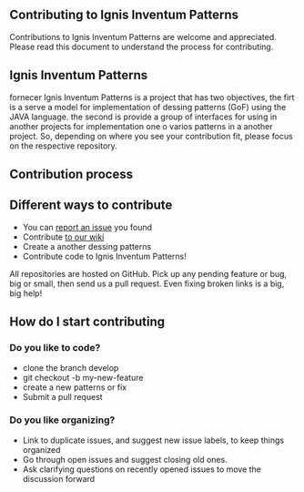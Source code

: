 
## Contributing to Ignis Inventum Patterns

Contributions to Ignis Inventum Patterns are welcome and appreciated. Please read this document to understand the process for contributing.

## Ignis Inventum Patterns
fornecer
Ignis Inventum Patterns is a project that has two objectives, the firt is a serve a model for implementation of dessing patterns (GoF) using
the JAVA language. the second is provide a group of interfaces for using in another projects for implementation one o varios patterns in a
another project. So, depending on where you see your contribution fit, please focus on the respective repository.

## Contribution process

## Different ways to contribute

* You can [report an issue](https://github.com/cleidsondias/mtom-server-soap/issues) you found
* Contribute [to our wiki](https://github.com/cleidsondias/mtom-server-soap/wiki) 
* Create a another dessing patterns 
* Contribute code to Ignis Inventum Patterns! 

All repositories are hosted on GitHub. Pick up any pending feature or bug, big or small, then send us a pull request. Even fixing broken links is a big, big help!

## How do I start contributing

### Do you like to code?

- clone the branch develop 
- git checkout -b my-new-feature
- create a new patterns or fix
- Submit a pull request

### Do you like organizing?
- Link to duplicate issues, and suggest new issue labels, to keep things organized
- Go through open issues and suggest closing old ones.
- Ask clarifying questions on recently opened issues to move the discussion forward
